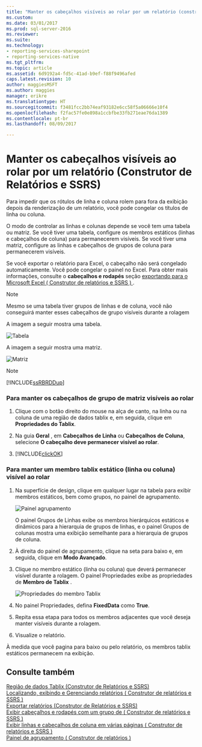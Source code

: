 ```yaml
---
title: "Manter os cabeçalhos visíveis ao rolar por um relatório (construtor de relatórios e SSRS) | Microsoft Docs"
ms.custom: 
ms.date: 03/01/2017
ms.prod: sql-server-2016
ms.reviewer: 
ms.suite: 
ms.technology:
- reporting-services-sharepoint
- reporting-services-native
ms.tgt_pltfrm: 
ms.topic: article
ms.assetid: 6d9192a4-fd5c-41ad-b9ef-f88f9496afed
caps.latest.revision: 10
author: maggiesMSFT
ms.author: maggies
manager: erikre
ms.translationtype: HT
ms.sourcegitcommit: f3481fcc2bb74eaf93182e6cc58f5a06666e10f4
ms.openlocfilehash: f2fac57fe0e898a1ccbfbe33fb271eae76da1389
ms.contentlocale: pt-br
ms.lasthandoff: 08/09/2017

---
```

# <a name="keep-headers-visible-when-scrolling-through-a-report-report-builder-and-ssrs"></a>Manter os cabeçalhos visíveis ao rolar por um relatório (Construtor de Relatórios e SSRS)
  Para impedir que os rótulos de linha e coluna rolem para fora da exibição depois da renderização de um relatório, você pode congelar os títulos de linha ou coluna.  
  
 O modo de controlar as linhas e colunas depende se você tem uma tabela ou matriz. Se você tiver uma tabela, configure os membros estáticos (linhas e cabeçalhos de coluna) para permanecerem visíveis. Se você tiver uma matriz, configure as linhas e cabeçalhos de grupos de coluna para permanecerem visíveis.  
  
 Se você exportar o relatório para Excel, o cabeçalho não será congelado automaticamente. Você pode congelar o painel no Excel. Para obter mais informações, consulte o **cabeçalhos e rodapés** seção [exportando para o Microsoft Excel &#40; Construtor de relatórios e SSRS &#41; ](../../reporting-services/report-builder/exporting-to-microsoft-excel-report-builder-and-ssrs.md).  
  
> [!NOTE]  
>  Mesmo se uma tabela tiver grupos de linhas e de coluna, você não conseguirá manter esses cabeçalhos de grupo visíveis durante a rolagem  
  
 A imagem a seguir mostra uma tabela.  
  
 ![Tabela](../../reporting-services/report-design/media/table.png "tabela")  
  
 A imagem a seguir mostra uma matriz.  
  
 ![Matriz](../../reporting-services/report-design/media/matrix.png "matriz")  
  
> [!NOTE]  
>  [!INCLUDE[ssRBRDDup](../../includes/ssrbrddup-md.md)]  
  
### <a name="to-keep-matrix-group-headers-visible-while-scrolling"></a>Para manter os cabeçalhos de grupo de matriz visíveis ao rolar  
  
1.  Clique com o botão direito do mouse na alça de canto, na linha ou na coluna de uma região de dados tablix e, em seguida, clique em **Propriedades do Tablix**.  
  
2.  Na guia **Geral** , em **Cabeçalhos de Linha** ou **Cabeçalhos de Coluna**, selecione **O cabeçalho deve permanecer visível ao rolar**.  
  
3.  [!INCLUDE[clickOK](../../includes/clickok-md.md)]  
  
### <a name="to-keep-a-static-tablix-member-row-or-column-visible-while-scrolling"></a>Para manter um membro tablix estático (linha ou coluna) visível ao rolar  
  
1.  Na superfície de design, clique em qualquer lugar na tabela para exibir membros estáticos, bem como grupos, no painel de agrupamento.  
  
     ![Painel agrupamento](../../reporting-services/report-design/media/grouppane-updated.png "painel agrupamento")  
  
     O painel Grupos de Linhas exibe os membros hierárquicos estáticos e dinâmicos para a hierarquia de grupos de linhas, e o painel Grupos de colunas mostra uma exibição semelhante para a hierarquia de grupos de coluna.  
  
2.  À direita do painel de agrupamento, clique na seta para baixo e, em seguida, clique em **Modo Avançado**.  
  
3.  Clique no membro estático (linha ou coluna) que deverá permanecer visível durante a rolagem. O painel Propriedades exibe as propriedades de **Membro de Tablix** .  
  
     ![Propriedades do membro Tablix](../../reporting-services/report-design/media/grouppane-tablixmember-updated.png "propriedades do membro Tablix")  
  
4.  No painel Propriedades, defina **FixedData** como **True**.  
  
5.  Repita essa etapa para todos os membros adjacentes que você deseja manter visíveis durante a rolagem.  
  
6.  Visualize o relatório.  
  
 À medida que você pagina para baixo ou pelo relatório, os membros tablix estáticos permanecem na exibição.  
  
## <a name="see-also"></a>Consulte também  
 [Região de dados Tablix &#40;Construtor de Relatórios e SSRS&#41;](../../reporting-services/report-design/tablix-data-region-report-builder-and-ssrs.md)   
 [Localizando, exibindo e Gerenciando relatórios &#40; Construtor de relatórios e SSRS &#41;](../../reporting-services/report-builder/finding-viewing-and-managing-reports-report-builder-and-ssrs.md)   
 [Exportar relatórios &#40;Construtor de Relatórios e SSRS&#41;](../../reporting-services/report-builder/export-reports-report-builder-and-ssrs.md)   
 [Exibir cabeçalhos e rodapés com um grupo de &#40; Construtor de relatórios e SSRS &#41;](../../reporting-services/report-design/display-headers-and-footers-with-a-group-report-builder-and-ssrs.md)   
 [Exibir linhas e cabeçalhos de coluna em várias páginas &#40; Construtor de relatórios e SSRS &#41;](../../reporting-services/report-design/display-row-and-column-headers-on-multiple-pages-report-builder-and-ssrs.md)   
 [Painel de agrupamento &#40; Construtor de relatórios &#41;](../../reporting-services/report-design/grouping-pane-report-builder.md)  
  
  
